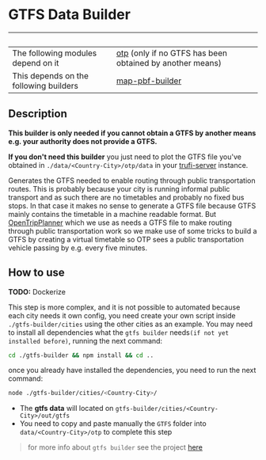 # GTFS Data Builder

| &nbsp;                                 | &nbsp;                                                       |
| -------------------------------------- | ------------------------------------------------------------ |
| The following modules depend on it     | [otp](https://github.com/trufi-association/trufi-server-modules/tree/main/extensions/otp) (only if no GTFS has been obtained by another means) |
| This depends on the following builders | [map-pbf-builder](../map-pbf-builder)                        |



## Description

**This builder is only needed if you cannot obtain a GTFS by another means e.g. your authority does not provide a GTFS.**

**If you don't need this builder** you just need to plot the GTFS file you've obtained in `./data/<Country-City>/otp/data` in your [trufi-server](https://github.com/trufi-association/trufi-server) instance.

Generates the GTFS needed to enable routing through public transportation routes. This is probably because your city is running informal public transport and as such there are no timetables and probably no fixed bus stops. In that case it makes no sense to generate a GTFS file because GTFS mainly contains the timetable in a machine readable format. But [OpenTripPlanner](https://opentripplanner.org) which we use as needs a GTFS file to make routing through public transportation work so we make use of some tricks to build a GTFS by creating a virtual timetable so OTP sees a public transportation vehicle passing by e.g. every five minutes.

## How to use

**TODO:** Dockerize

This step is more complex, and it is not possible to automated because each city needs it own config, you need create your own script inside `./gtfs-builder/cities` using the other cities as an example.
You may need to install all dependencies what the `gtfs builder` needs`(if not yet installed before)`, running the next command:

```sh
cd ./gtfs-builder && npm install && cd ..
```

once you already have installed the dependencies, you need to run the next command:

```sh
node ./gtfs-builder/cities/<Country-City>/
```

- The **gtfs data** will located on `gtfs-builder/cities/<Country-City>/out/gtfs`
- You need to copy and paste manually the `GTFS` folder into `data/<Country-City>/otp` to complete this step

> for more info about `gtfs builder` see the project [here](https://github.com/trufi-association/trufi-gtfs-builder)

